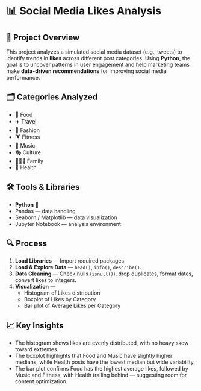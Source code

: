# 📊 Social Media Likes Analysis

## 📌 Project Overview
This project analyzes a simulated social media dataset (e.g., tweets) to identify trends in **likes** across different post categories. Using **Python**, the goal is to uncover patterns in user engagement and help marketing teams make **data-driven recommendations** for improving social media performance.

## 🗂 Categories Analyzed
- 🍔 Food  
- ✈️ Travel  
- 👗 Fashion  
- 🏋️ Fitness  
- 🎵 Music  
- 🎭 Culture  
- 👨‍👩‍👧 Family  
- 🏥 Health  

## 🛠 Tools & Libraries
- **Python** 🐍  
- Pandas — data handling  
- Seaborn / Matplotlib — data visualization  
- Jupyter Notebook — analysis environment  

## 🔍 Process
1. **Load Libraries** — Import required packages.  
2. **Load & Explore Data** — `head()`, `info()`, `describe()`.  
3. **Data Cleaning** — Check nulls (`isnull()`), drop duplicates, format dates, convert likes to integers.  
4. **Visualization** —  
   - Histogram of Likes distribution  
   - Boxplot of Likes by Category  
   - Bar plot of Average Likes per Category  

## 📈 Key Insights
- The histogram shows likes are evenly distributed, with no heavy skew toward extremes. 
- The boxplot highlights that Food and Music have slightly higher medians, while Health posts have the lowest median but wide variability. 
- The bar plot confirms Food has the highest average likes, followed by Music and Fitness, with Health trailing behind — suggesting room for content optimization.
